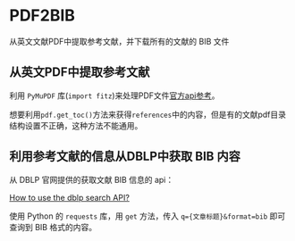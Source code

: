 # PDF2BIB
从英文文献PDF中提取参考文献，并下载所有的文献的 BIB 文件

## 从英文PDF中提取参考文献
利用 `PyMuPDF` 库(`import fitz`)来处理PDF文件[官方api参考](https://pymupdf.readthedocs.io/en/latest/document.html)。

想要利用`pdf.get_toc()`方法来获得`references`中的内容，但是有的文献pdf目录结构设置不正确，这种方法不能通用。

## 利用参考文献的信息从DBLP中获取 BIB 内容
从 DBLP 官网提供的获取文献 BIB 信息的 api：

[How to use the dblp search API?](https://dblp.org/faq/How+to+use+the+dblp+search+API.html)

使用 Python 的 `requests` 库，用 `get` 方法，传入 `q={文章标题}&format=bib` 即可查询到 BIB 格式的内容。